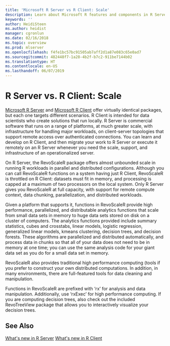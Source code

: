 ```yaml
---
title: 'Microsoft R Server vs R Client: Scale'
description: Learn about Microsoft R features and components in R Server, R Client, R Open.
keywords: ''
author: HeidiSteen
ms.author: heidist
manager: cgronlun
ms.date: 02/16/2018
ms.topic: overview
ms.prod: mlserver
ms.openlocfilehash: f4fe1bc57bc91505ab7aff2d1a87e083c65e0ad7
ms.sourcegitcommit: 482448f7-1a28-4b2f-b7c2-911be7144b02
ms.translationtype: HT
ms.contentlocale: en-US
ms.lasthandoff: 06/07/2019
---
```

# <a name="r-server-vs-r-client-scale"></a>R Server vs. R Client: Scale

[Microsoft R Server](what-is-microsoft-r-server.md) and [Microsoft R Client](r-client/what-is-microsoft-r-client.md) offer virtually identical packages, but each one targets different scenarios. R Client is intended for data scientists who create solutions that run locally. R Server is commercial software that runs on a range of platforms, at much greater scale, with infrastructure for handling major workloads, on client-server topologies that support remote access over authenticated connections. You can learn and develop on R Client, and then migrate your work to R Server or execute it remotely on an R Server whenever you need the scale, support, and infrastructure of an operationalized server.

On R Server, the RevoScaleR package offers almost unbounded scale in running R workloads in parallel and distributed configurations. Although you can call RevoScaleR functions on a system having just R Client, RevoScaleR is throttled on R Client: datasets must fit in memory, and processing is capped at a maximum of two processors on the local system. Only R Server gives you RevoScaleR at full capacity, with support for remote compute context, data chunking, parallelization, and distributed workloads.

Given a platform that supports it, functions in RevoScaleR provide high performance, parallelized, and distributable analytics functions that scale from small data sets in memory to huge data sets stored on disk on a cluster of computers. The analytics functions provided include summary statistics, cubes and crosstabs, linear models, logistic regression, generalized linear models, kmeans clustering, decision trees, and decision forests. These algorithms are parallelized and distributed automatically, and process data in chunks so that all of your data does not need to be in memory at one time; you can use the same analysis code for your giant data set as you do for a small data set in memory.

RevoScaleR also provides traditional high performance computing (tools if you prefer to construct your own distributed computations. In addition, in many environments, there are full-featured tools for data cleaning and manipulation.

Functions in RevoScaleR are prefixed with ‘rx’ for analysis and data manipulation. Additionally, use ‘rxExec’ for high performance computing. If you are computing decision trees, also check out the included RevoTreeView package that allows you to interactively visualize your decision trees.

## <a name="see-also"></a>See Also

[What's new in R Server](whats-new-in-r-server.md)
[What's new in R Client](r-client/whats-new-in-r-client.md)
